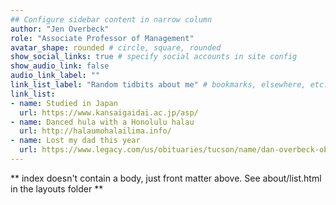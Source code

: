 ```yaml
---
## Configure sidebar content in narrow column
author: "Jen Overbeck"
role: "Associate Professor of Management"
avatar_shape: rounded # circle, square, rounded
show_social_links: true # specify social accounts in site config
show_audio_link: false
audio_link_label: ""
link_list_label: "Random tidbits about me" # bookmarks, elsewhere, etc.
link_list:
- name: Studied in Japan
  url: https://www.kansaigaidai.ac.jp/asp/
- name: Danced hula with a Honolulu halau
  url: http://halaumohalailima.info/
- name: Lost my dad this year
  url: https://www.legacy.com/us/obituaries/tucson/name/dan-overbeck-obituary?pid=197615544
---
```


** index doesn't contain a body, just front matter above.
See about/list.html in the layouts folder **
